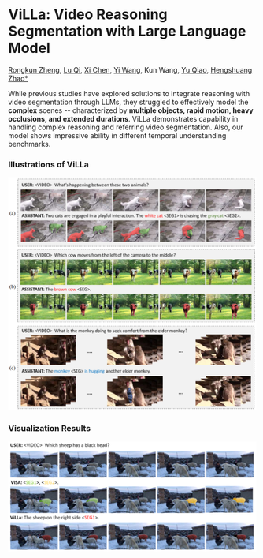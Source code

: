 # ViLLa: Video Reasoning Segmentation with Large Language Model

[Rongkun Zheng](https://rkzheng99.github.io), [Lu Qi](http://luqi.info/), [Xi Chen](https://xavierchen34.github.io/), [Yi Wang](https://shepnerd.github.io/), Kun Wang, [Yu Qiao](https://scholar.google.com/citations?user=gFtI-8QAAAAJ&hl=zh-CN&oi=ao), [Hengshuang Zhao*](https://hszhao.github.io/)

While previous studies have explored solutions to integrate reasoning with video segmentation through LLMs, they struggled to effectively model the **complex** scenes -- characterized by **multiple objects, rapid motion, heavy occlusions, and extended durations**. ViLLa demonstrates capability in handling complex reasoning and referring video segmentation. Also, our model shows impressive ability in different temporal understanding benchmarks. 

### Illustrations of ViLLa
![image](https://github.com/rkzheng99/ViLLa/blob/rkzheng99-patch-1/pics/teaser.png)

### Visualization Results
![image](https://github.com/rkzheng99/ViLLa/blob/rkzheng99-patch-1/pics/illustration.png)
